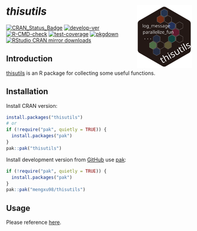 # ***thisutils*** <img src="man/figures/logo.svg" align="right" width="150"/>

<!-- badges: start -->

[![CRAN_Status_Badge](https://www.r-pkg.org/badges/version/thisutils)](https://CRAN.R-project.org/package=thisutils) [![develop-ver](https://img.shields.io/github/r-package/v/mengxu98/thisutils?label=develop-ver)](https://github.com/mengxu98/thisutils/) [![R-CMD-check](https://github.com/mengxu98/thisutils/actions/workflows/R-CMD-check.yaml/badge.svg)](https://github.com/mengxu98/thisutils/actions/workflows/R-CMD-check.yaml) [![test-coverage](https://github.com/mengxu98/thisutils/actions/workflows/test-coverage.yaml/badge.svg)](https://github.com/mengxu98/thisutils/actions/workflows/test-coverage.yaml) [![pkgdown](https://github.com/mengxu98/thisutils/actions/workflows/pkgdown.yaml/badge.svg)](https://mengxu98.github.io/thisutils/reference/index.html) [![RStudio CRAN mirror downloads](https://cranlogs.r-pkg.org/badges/grand-total/thisutils)](https://CRAN.R-project.org/package=thisutils)

<!-- badges: end -->

## **Introduction**

[thisutils](https://mengxu98.github.io/thisutils/) is an R package for collecting some useful functions.

## **Installation**

Install CRAN version:

``` r
install.packages("thisutils")
# or
if (!require("pak", quietly = TRUE)) {
  install.packages("pak")
}
pak::pak("thisutils")
```

Install development version from [GitHub](https://github.com/mengxu98/thisutils) use [pak](https://github.com/r-lib/pak):

``` r
if (!require("pak", quietly = TRUE)) {
  install.packages("pak")
}
pak::pak("mengxu98/thisutils")
```

## **Usage**

Please reference [here](https://mengxu98.github.io/thisutils/reference/index.html).

